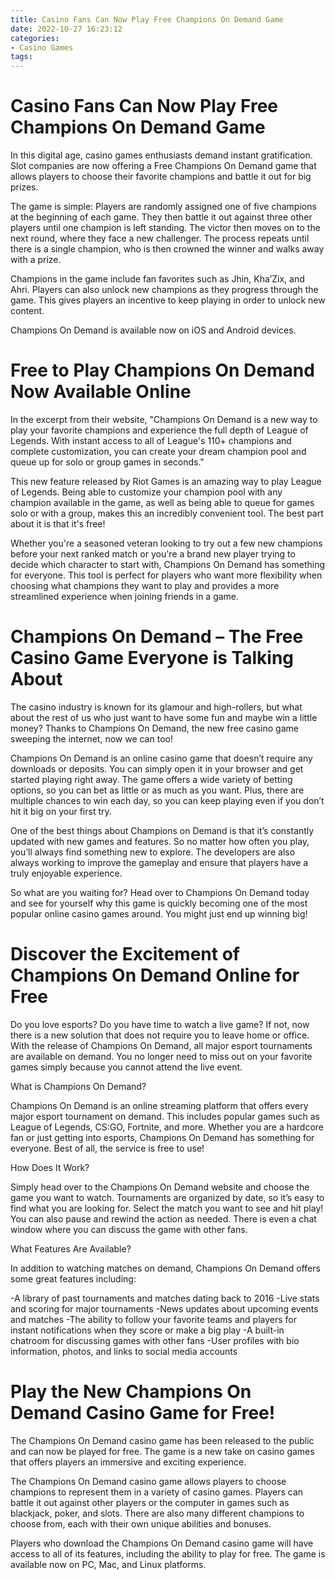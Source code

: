 ```yaml
---
title: Casino Fans Can Now Play Free Champions On Demand Game
date: 2022-10-27 16:23:12
categories:
- Casino Games
tags:
---
```



#  Casino Fans Can Now Play Free Champions On Demand Game

In this digital age, casino games enthusiasts demand instant gratification. Slot companies are now offering a Free Champions On Demand game that allows players to choose their favorite champions and battle it out for big prizes.

The game is simple: Players are randomly assigned one of five champions at the beginning of each game. They then battle it out against three other players until one champion is left standing. The victor then moves on to the next round, where they face a new challenger. The process repeats until there is a single champion, who is then crowned the winner and walks away with a prize.

Champions in the game include fan favorites such as Jhin, Kha’Zix, and Ahri. Players can also unlock new champions as they progress through the game. This gives players an incentive to keep playing in order to unlock new content.

Champions On Demand is available now on iOS and Android devices.

#  Free to Play Champions On Demand Now Available Online

In the excerpt from their website, "Champions On Demand is a new way to play your favorite champions and experience the full depth of League of Legends. With instant access to all of League's 110+ champions and complete customization, you can create your dream champion pool and queue up for solo or group games in seconds."

This new feature released by Riot Games is an amazing way to play League of Legends. Being able to customize your champion pool with any champion available in the game, as well as being able to queue for games solo or with a group, makes this an incredibly convenient tool. The best part about it is that it's free!

Whether you're a seasoned veteran looking to try out a few new champions before your next ranked match or you're a brand new player trying to decide which character to start with, Champions On Demand has something for everyone. This tool is perfect for players who want more flexibility when choosing what champions they want to play and provides a more streamlined experience when joining friends in a game.

#  Champions On Demand – The Free Casino Game Everyone is Talking About

The casino industry is known for its glamour and high-rollers, but what about the rest of us who just want to have some fun and maybe win a little money? Thanks to Champions On Demand, the new free casino game sweeping the internet, now we can too!

Champions On Demand is an online casino game that doesn’t require any downloads or deposits. You can simply open it in your browser and get started playing right away. The game offers a wide variety of betting options, so you can bet as little or as much as you want. Plus, there are multiple chances to win each day, so you can keep playing even if you don’t hit it big on your first try.

One of the best things about Champions on Demand is that it’s constantly updated with new games and features. So no matter how often you play, you’ll always find something new to explore. The developers are also always working to improve the gameplay and ensure that players have a truly enjoyable experience.

So what are you waiting for? Head over to Champions On Demand today and see for yourself why this game is quickly becoming one of the most popular online casino games around. You might just end up winning big!

#  Discover the Excitement of Champions On Demand Online for Free

Do you love esports? Do you have time to watch a live game? If not, now there is a new solution that does not require you to leave home or office. With the release of Champions On Demand, all major esport tournaments are available on demand. You no longer need to miss out on your favorite games simply because you cannot attend the live event.

What is Champions On Demand?

Champions On Demand is an online streaming platform that offers every major esport tournament on demand. This includes popular games such as League of Legends, CS:GO, Fortnite, and more. Whether you are a hardcore fan or just getting into esports, Champions On Demand has something for everyone. Best of all, the service is free to use!

How Does It Work?

Simply head over to the Champions On Demand website and choose the game you want to watch. Tournaments are organized by date, so it’s easy to find what you are looking for. Select the match you want to see and hit play! You can also pause and rewind the action as needed. There is even a chat window where you can discuss the game with other fans.

What Features Are Available?

In addition to watching matches on demand, Champions On Demand offers some great features including:

-A library of past tournaments and matches dating back to 2016
-Live stats and scoring for major tournaments
-News updates about upcoming events and matches
-The ability to follow your favorite teams and players for instant notifications when they score or make a big play
-A built-in chatroom for discussing games with other fans
-User profiles with bio information, photos, and links to social media accounts

#  Play the New Champions On Demand Casino Game for Free!

The Champions On Demand casino game has been released to the public and can now be played for free. The game is a new take on casino games that offers players an immersive and exciting experience.

The Champions On Demand casino game allows players to choose champions to represent them in a variety of casino games. Players can battle it out against other players or the computer in games such as blackjack, poker, and slots. There are also many different champions to choose from, each with their own unique abilities and bonuses.

Players who download the Champions On Demand casino game will have access to all of its features, including the ability to play for free. The game is available now on PC, Mac, and Linux platforms.